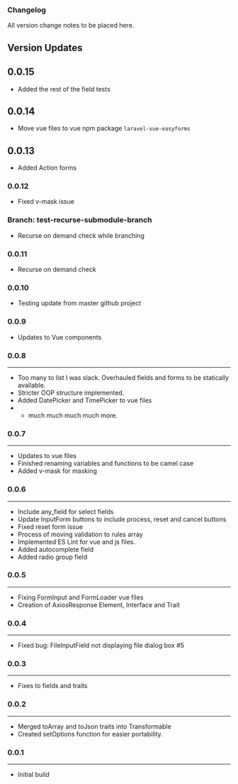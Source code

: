 ### Changelog

All version change notes to be placed here.

## Version Updates

## 0.0.15
- Added the rest of the field tests

## 0.0.14
- Move vue files to vue npm package `laravel-vue-easyforms`

## 0.0.13
- Added Action forms

### 0.0.12
- Fixed v-mask issue

### Branch: test-recurse-submodule-branch
- Recurse on demand check while branching

### 0.0.11
- Recurse on demand check

### 0.0.10
- Testing update from master github project

### 0.0.9
- Updates to Vue components

### 0.0.8
---
-  Too many to list I was slack. Overhauled fields and forms to be statically available.
-  Stricter OOP structure implemented.
-  Added DatePicker and TimePicker to vue files
-  + much much much much more.


### 0.0.7
---
-  Updates to vue files
-  Finished renaming variables and functions to be camel case
-  Added v-mask for masking

### 0.0.6
---
-  Include any_field for select fields
-  Update InputForm buttons to include process, reset and cancel buttons
-  Fixed reset form issue
-  Process of moving validation to rules array
-  Implemented ES Lint for vue and js files.
-  Added autocomplete field
-  Added radio group field

### 0.0.5
---
-  Fixing FormInput and FormLoader vue files
-  Creation of AxiosResponse Element, Interface and Trait

### 0.0.4
---
-  Fixed bug: FileInputField not displaying file dialog box #5

### 0.0.3
---
- Fixes to fields and traits

### 0.0.2
---
- Merged toArray and toJson traits into Transformable
- Created setOptions function for easier portability.

### 0.0.1
---
- Initial build
